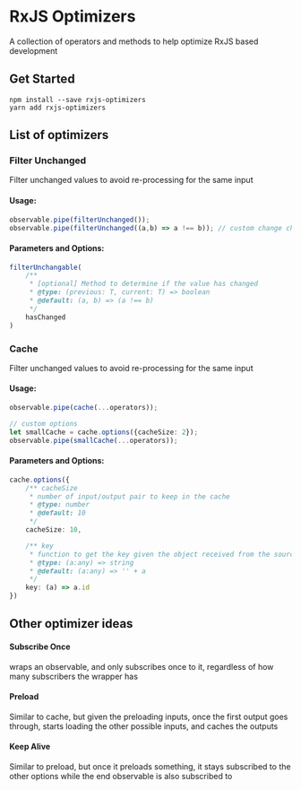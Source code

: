 # RxJS Optimizers

A collection of operators and methods to help optimize RxJS based development

## Get Started

```
npm install --save rxjs-optimizers
yarn add rxjs-optimizers
```

## List of optimizers

### Filter Unchanged

Filter unchanged values to avoid re-processing for the same input

#### Usage:

```ts
observable.pipe(filterUnchanged());
observable.pipe(filterUnchanged((a,b) => a !== b)); // custom change check
```

#### Parameters and Options:

```ts
filterUnchangable(
    /**
     * [optional] Method to determine if the value has changed
     * @type: (previous: T, current: T) => boolean
     * @default: (a, b) => (a !== b)
     */
    hasChanged
)
```

### Cache

Filter unchanged values to avoid re-processing for the same input

#### Usage:

```ts
observable.pipe(cache(...operators));

// custom options
let smallCache = cache.options({cacheSize: 2});
observable.pipe(smallCache(...operators));
```

#### Parameters and Options:

```ts
cache.options({
    /** cacheSize
     * number of input/output pair to keep in the cache
     * @type: number
     * @default: 10
     */
    cacheSize: 10,

    /** key
     * function to get the key given the object received from the source observable
     * @type: (a:any) => string
     * @default: (a:any) => '' + a
     */
    key: (a) => a.id
})
```

## Other optimizer ideas

#### Subscribe Once

wraps an observable, and only subscribes once to it, regardless of how many subscribers the wrapper has

#### Preload

Similar to cache, but given the preloading inputs, once the first output goes through, starts loading the other possible inputs, and caches the outputs

#### Keep Alive

Similar to preload, but once it preloads something, it stays subscribed to the other options while the end observable is also subscribed to

